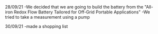 28/09/21 
-We decided that we are going to build the battery from the "All-iron Redox Flow Battery Tailored for Off-Grid 
Portable Applications"
-We tried to take a measurement using a pump 

30/09/21
-made a shopping list
